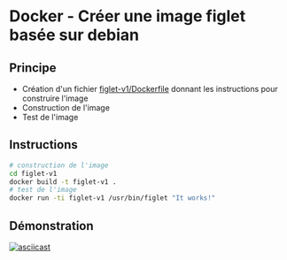 # Docker - Créer une image figlet basée sur debian

## Principe

* Création d'un fichier [figlet-v1/Dockerfile](figlet-v1/Dockerfile) donnant les instructions pour construire l'image
* Construction de l'image
* Test de l'image

## Instructions

```bash
# construction de l'image
cd figlet-v1
docker build -t figlet-v1 .
# test de l'image
docker run -ti figlet-v1 /usr/bin/figlet "It works!"
```

## Démonstration

[![asciicast](https://asciinema.org/a/563581.svg)](https://asciinema.org/a/563581)

